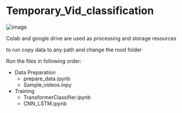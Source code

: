 # Temporary_Vid_classification

![image ](master/image/repository/model.png)

Colab and google drive are used as processing and storage resources

to run copy data to any path and change the rood folder 

Run the files in following order: 

<ul>
  <li>Data Preparation
    <ul>
      <li>prepare_data.ipynb</li>
      <li>Sample_videos.inpy</li>
    </ul></li>
  
  <li>Training
    <ul>
      <li>TransformerClassifier.ipynb</li>
      <li>CNN_LSTM.ipynb</li>
    </ul></li>
    
    
  
